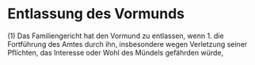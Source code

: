 # Entlassung des Vormunds

(1) Das Familiengericht hat den Vormund zu entlassen, wenn  1.
 die Fortführung des Amtes durch ihn, insbesondere wegen Verletzung seiner Pflichten, das Interesse oder Wohl des Mündels gefährden würde,